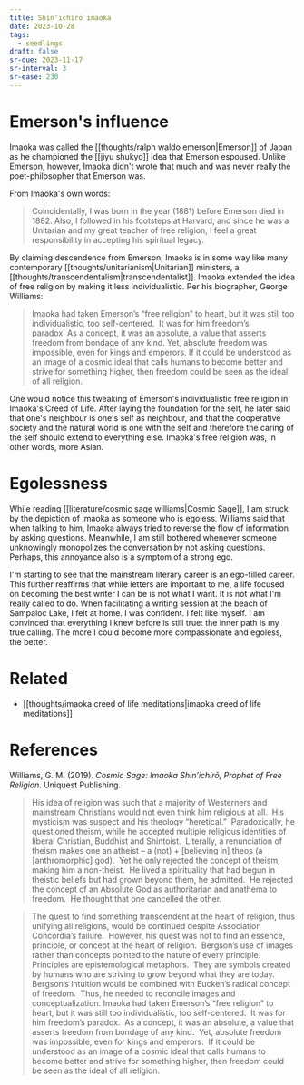 ```yaml
---
title: Shin'ichirō imaoka
date: 2023-10-28
tags:
  - seedlings
draft: false
sr-due: 2023-11-17
sr-interval: 3
sr-ease: 230
---
```

# Emerson's influence

Imaoka was called the [[thoughts/ralph waldo emerson|Emerson]] of Japan as he championed the [[jiyu shukyo]] idea that Emerson espoused. Unlike Emerson, however, Imaoka didn't wrote that much and was never really the poet-philosopher that Emerson was.

From Imaoka's own words:
>Coincidentally, I was born in the year (1881) before Emerson died in 1882. Also, I followed in his footsteps at Harvard, and since he was a Unitarian and my great teacher of free religion, I feel a great responsibility in accepting his spiritual legacy.

By claiming descendence from Emerson, Imaoka is in some way like many contemporary [[thoughts/unitarianism|Unitarian]] ministers, a  [[thoughts/transcendentalism|transcendentalist]]. Imaoka extended the idea of free religion by making it less individualistic. Per his biographer, George Williams:
>Imaoka had taken Emerson’s “free religion” to heart, but it was still too individualistic, too self-centered.  It was for him freedom’s paradox. As a concept, it was an absolute, a value that asserts freedom from bondage of any kind. Yet, absolute freedom was impossible, even for kings and emperors. If it could be understood as an image of a cosmic ideal that calls humans to become better and strive for something higher, then freedom could be seen as the ideal of all religion.

One would notice this tweaking of Emerson's individualistic free religion in Imaoka's Creed of Life. After laying the foundation for the self, he later said that one's neighbour is one's self as neighbour, and that the cooperative society and the natural world is one with the self and therefore the caring of the self should extend to everything else. Imaoka's free religion was, in other words, more Asian.

# Egolessness

While reading [[literature/cosmic sage williams|Cosmic Sage]], I am struck by the depiction of Imaoka as someone who is egoless. Williams said that when talking to him, Imaoka always tried to reverse the flow of information by asking questions. Meanwhile, I am still bothered whenever someone unknowingly monopolizes the conversation by not asking questions. Perhaps, this annoyance also is a symptom of a strong ego.

I'm starting to see that the mainstream literary career is an ego-filled career. This further reaffirms that while letters are important to me, a life focused on becoming the best writer I can be is not what I want. It is not what I'm really called to do. When facilitating a writing session at the beach of Sampaloc Lake, I felt at home. I was confident. I felt like myself. I am convinced that everything I knew before is still true: the inner path is my true calling. The more I could become more compassionate and egoless, the better.

# Related

- [[thoughts/imaoka creed of life meditations|imaoka creed of life meditations]]

# References

Williams, G. M. (2019). _Cosmic Sage: Imaoka Shin’ichirō, Prophet of Free Religion_. Uniquest Publishing.

>His idea of religion was such that a majority of Westerners and mainstream Christians would not even think him religious at all.  His mysticism was suspect and his theology “heretical.”  Paradoxically, he questioned theism, while he accepted multiple religious identities of liberal Christian, Buddhist and Shintoist.  Literally, a renunciation of theism makes one an atheist – a (not) + [believing in] theos (a [anthromorphic] god).  Yet he only rejected the concept of theism, making him a non-theist.  He lived a spirituality that had begun in theistic beliefs but had grown beyond them, he admitted.  He rejected the concept of an Absolute God as authoritarian and anathema to freedom.  He thought that one cancelled the other.

>The quest to find something transcendent at the heart of religion, thus unifying all religions, would be continued despite Association Concordia’s failure.  However, his quest was not to find an essence, principle, or concept at the heart of religion.  Bergson’s use of images rather than concepts pointed to the nature of every principle.  Principles are epistemological metaphors.  They are symbols created by humans who are striving to grow beyond what they are today. Bergson’s intuition would be combined with Eucken’s radical concept of freedom.  Thus, he needed to reconcile images and conceptualization. Imaoka had taken Emerson’s “free religion” to heart, but it was still too individualistic, too self-centered.  It was for him freedom’s paradox.  As a concept, it was an absolute, a value that asserts freedom from bondage of any kind.  Yet, absolute freedom was impossible, even for kings and emperors.  If it could be understood as an image of a cosmic ideal that calls humans to become better and strive for something higher, then freedom could be seen as the ideal of all religion.